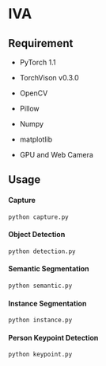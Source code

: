 # IVA

## Requirement
* PyTorch 1.1
* TorchVison v0.3.0
* OpenCV
* Pillow
* Numpy
* matplotlib

* GPU and Web Camera

## Usage
#### Capture
`python capture.py`
#### Object Detection
`python detection.py`
#### Semantic Segmentation
`python semantic.py`
#### Instance Segmentation
`python instance.py`
#### Person Keypoint Detection
`python keypoint.py`
